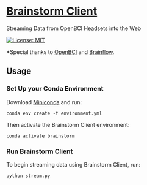 # [Brainstorm Client](https://github.com/Mousai-Neurotechnologies/brainstorm-client)
Streaming Data from OpenBCI Headsets into the Web

[![License: MIT](https://img.shields.io/badge/License-MIT-yellow.svg)](https://opensource.org/licenses/MIT)

*Special thanks to [OpenBCI](https://openbci.com/) and [Brainflow](https://brainflow.readthedocs.io/en/stable/index.html).

## Usage
### Set Up your Conda Environment
Download [Miniconda](https://docs.conda.io/en/latest/miniconda.html) and run: 
```
conda env create -f environment.yml
```

Then activate the Brainstorm Client environment: 
```
conda activate brainstorm
```

### Run Brainstorm Client
To begin streaming data using Brainstorm Client, run: 
```
python stream.py
```



